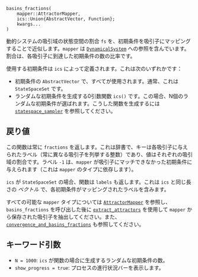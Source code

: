 ```
basins_fractions(
    mapper::AttractorMapper,
    ics::Union{AbstractVector, Function};
    kwargs...
)
```

動的システムの吸引域の状態空間の割合 `fs` を、初期条件を吸引子にマッピングすることで近似します。`mapper` は [`DynamicalSystem`](@ref) への参照を含んでいます。割合は、各吸引子に到達した初期条件の数の比率です。

使用する初期条件は `ics` によって定義されます。これは次のいずれかです：

  * 初期条件の `AbstractVector` で、すべてが使用されます。通常、これは `StateSpaceSet` です。
  * ランダムな初期条件を生成する0引数関数 `ics()` です。この場合、N個のランダムな初期条件が選ばれます。こうした関数を生成するには [`statespace_sampler`](@ref) を参照してください。

## 戻り値

この関数は常に `fractions` を返します。これは辞書で、キーは各吸引子に与えられたラベル（常に異なる吸引子を列挙する整数）であり、値はそれぞれの吸引域の割合です。ラベル `-1` は、`mapper` が吸引子にマッチできなかった初期条件に与えられます（これは `mapper` のタイプに依存します）。

`ics` が `StateSpaceSet` の場合、関数は `labels` も返します。これは `ics` と同じ長さの *ベクトル* で、各初期条件がマッピングされたラベルを含みます。

すべての可能な `mapper` タイプについては [`AttractorMapper`](@ref) を参照し、`basins_fractions` を呼び出した後に [`extract_attractors`](@ref) を使用して `mapper` から保存された吸引子を抽出してください。また、[`convergence_and_basins_fractions`](@ref) も参照してください。

## キーワード引数

  * `N = 1000`: `ics` が関数の場合に生成するランダムな初期条件の数。
  * `show_progress = true`: プロセスの進行状況バーを表示します。
